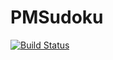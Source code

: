 # PMSudoku

[![Build Status](https://travis-ci.org/Samayel/PMSudoku.jl.svg?branch=master)](https://travis-ci.org/Samayel/PMSudoku.jl)
